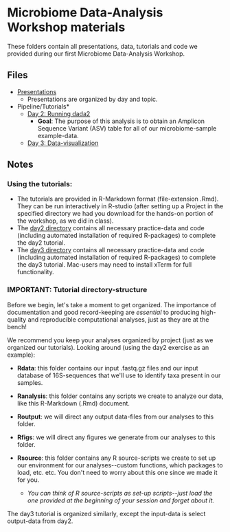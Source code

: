 # Microbiome Data-Analysis Workshop materials

These folders contain all presentations, data, tutorials and code we provided during our first Microbiome Data-Analysis Workshop.

## Files
  * [Presentations](https://github.com/usfomicshub/usfomicshub.github.io/tree/master/Microbiome_Workshop_Materials/presentations)
    * Presentations are organized by day and topic.
  * Pipeline/Tutorials*
    * [Day 2: Running dada2](https://github.com/usfomicshub/usfomicshub.github.io/tree/master/Microbiome_Workshop_Materials/microbiome_workshop_demos/day2)
      * **Goal**: The purpose of this analysis is to obtain an Amplicon Sequence Variant (ASV) table for all of our microbiome-sample example-data.
    * [Day 3: Data-visualization](https://github.com/usfomicshub/usfomicshub.github.io/tree/master/Microbiome_Workshop_Materials/microbiome_workshop_demos/day3)

## Notes

### Using the tutorials:

  * The tutorials are provided in R-Markdown format (file-extension .Rmd). They can be run interactively in R-studio (after setting up a Project in the specified directory we had you download for the hands-on portion of the workshop, as we did in class).
  * The [day2 directory](https://github.com/usfomicshub/usfomicshub.github.io/tree/master/Microbiome_Workshop_Materials/microbiome_workshop_demos/day2) contains all necessary practice-data and code (including automated installation of required R-packages) to complete the day2 tutorial.
  * The [day3 directory](https://github.com/usfomicshub/usfomicshub.github.io/tree/master/Microbiome_Workshop_Materials/microbiome_workshop_demos/day3) contains all necessary practice-data and code (including automated installation of required R-packages) to complete the day3 tutorial. Mac-users may need to install xTerm for full functionality.  



### IMPORTANT: Tutorial directory-structure

Before we begin, let's take a moment to get organized. The importance of documentation and good record-keeping are *essential* to producing high-quality and reproducible computational analyses, just as they are at the bench! 

We recommend you keep your analyses organized by project (just as we organized our tutorials). Looking around (using the day2 exercise as an example): 
    
  - **Rdata**: this folder contains our input .fastq.gz files and our input database of 16S-sequences that we'll use to identify taxa present in our samples.

  - **Ranalysis**: this folder contains any scripts we create to analyze our data, like this R-Markdown (.Rmd) document.
  - **Routput**: we will direct any output data-files from our analyses to this folder.
  - **Rfigs**: we will direct any figures we generate from our analyses to this folder.
  - **Rsource**: this folder contains any R source-scripts we create to set up our environment for our analyses--custom functions, which packages to load, etc. etc. You don't need to worry about this one since we made it for you.
  
    * *You can think of R source-scripts as set-up scripts--just load the one provided at the beginning of your session and forget about it.*
      
 The day3 tutorial is organized similarly, except the input-data is select output-data from day2.
 
